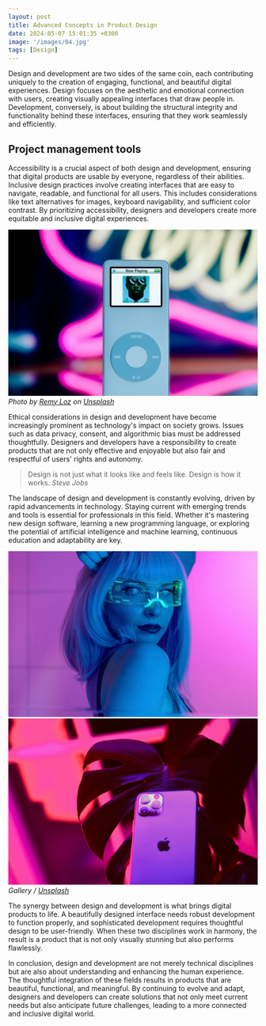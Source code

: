 ```yaml
---
layout: post
title: Advanced Concepts in Product Design
date: 2024-05-07 15:01:35 +0300
image: '/images/04.jpg'
tags: [Design]
---
```

Design and development are two sides of the same coin, each contributing uniquely to the creation of engaging, functional, and beautiful digital experiences. Design focuses on the aesthetic and emotional connection with users, creating visually appealing interfaces that draw people in. Development, conversely, is about building the structural integrity and functionality behind these interfaces, ensuring that they work seamlessly and efficiently.

## Project management tools

Accessibility is a crucial aspect of both design and development, ensuring that digital products are usable by everyone, regardless of their abilities. Inclusive design practices involve creating interfaces that are easy to navigate, readable, and functional for all users. This includes considerations like text alternatives for images, keyboard navigability, and sufficient color contrast. By prioritizing accessibility, designers and developers create more equitable and inclusive digital experiences.

<div class="gallery-box">
  <div class="gallery">
    <img src="/images/04-1.jpg" loading="lazy" alt="Keyboard">
  </div>
  <em>Photo by <a href="https://unsplash.com/@remyloz">Remy Loz</a> on <a href="https://unsplash.com/photos/an-mp3-player-sitting-on-top-of-a-table-ncYjJVMM8mA">Unsplash</a></em>
</div>

Ethical considerations in design and development have become increasingly prominent as technology's impact on society grows. Issues such as data privacy, consent, and algorithmic bias must be addressed thoughtfully. Designers and developers have a responsibility to create products that are not only effective and enjoyable but also fair and respectful of users' rights and autonomy.

> Design is not just what it looks like and feels like. Design is how it works.
> <cite>Steve Jobs</cite>

The landscape of design and development is constantly evolving, driven by rapid advancements in technology. Staying current with emerging trends and tools is essential for professionals in this field. Whether it's mastering new design software, learning a new programming language, or exploring the potential of artificial intelligence and machine learning, continuous education and adaptability are key.

<div class="gallery-box">
  <div class="gallery gallery-columns-2">
    <img src="/images/04-2.jpg" loading="lazy" alt="Woman">
    <img src="/images/04-3.jpg" loading="lazy" alt="iPhone">
  </div>
  <em>Gallery / <a href="https://unsplash.com/">Unsplash</a></em>
</div>

The synergy between design and development is what brings digital products to life. A beautifully designed interface needs robust development to function properly, and sophisticated development requires thoughtful design to be user-friendly. When these two disciplines work in harmony, the result is a product that is not only visually stunning but also performs flawlessly.

In conclusion, design and development are not merely technical disciplines but are also about understanding and enhancing the human experience. The thoughtful integration of these fields results in products that are beautiful, functional, and meaningful. By continuing to evolve and adapt, designers and developers can create solutions that not only meet current needs but also anticipate future challenges, leading to a more connected and inclusive digital world.